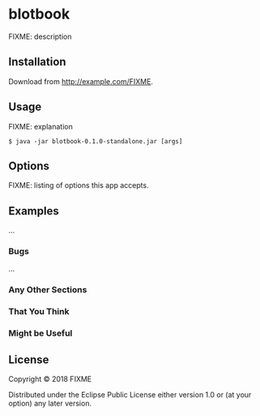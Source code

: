 # blotbook

FIXME: description

## Installation

Download from http://example.com/FIXME.

## Usage

FIXME: explanation

    $ java -jar blotbook-0.1.0-standalone.jar [args]

## Options

FIXME: listing of options this app accepts.

## Examples

...

### Bugs

...

### Any Other Sections
### That You Think
### Might be Useful

## License

Copyright © 2018 FIXME

Distributed under the Eclipse Public License either version 1.0 or (at
your option) any later version.
